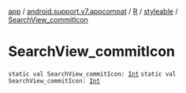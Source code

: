 [app](../../../index.md) / [android.support.v7.appcompat](../../index.md) / [R](../index.md) / [styleable](index.md) / [SearchView_commitIcon](.)

# SearchView_commitIcon

`static val SearchView_commitIcon: `[`Int`](https://kotlinlang.org/api/latest/jvm/stdlib/kotlin/-int/index.html)
`static val SearchView_commitIcon: `[`Int`](https://kotlinlang.org/api/latest/jvm/stdlib/kotlin/-int/index.html)